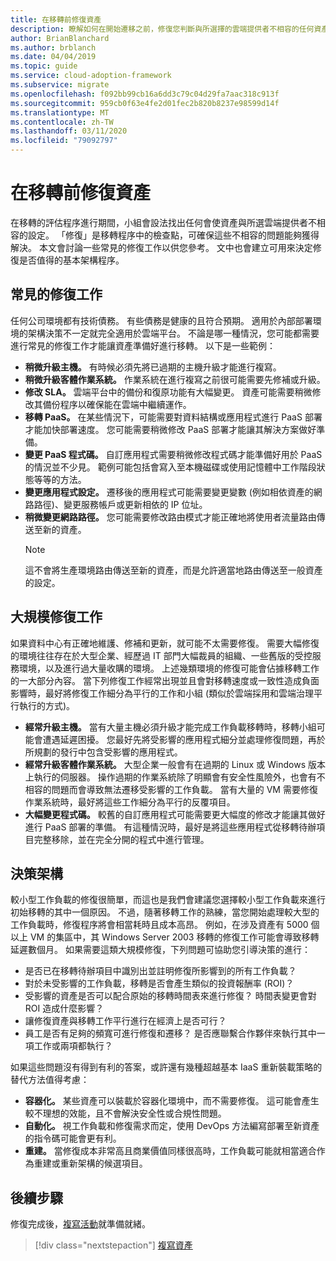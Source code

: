 ```yaml
---
title: 在移轉前修復資產
description: 瞭解如何在開始遷移之前，修復您判斷與所選擇的雲端提供者不相容的任何資產。
author: BrianBlanchard
ms.author: brblanch
ms.date: 04/04/2019
ms.topic: guide
ms.service: cloud-adoption-framework
ms.subservice: migrate
ms.openlocfilehash: f092bb99cb16a6dd3c79c04d29fa7aac318c913f
ms.sourcegitcommit: 959cb0f63e4fe2d01fec2b820b8237e98599d14f
ms.translationtype: MT
ms.contentlocale: zh-TW
ms.lasthandoff: 03/11/2020
ms.locfileid: "79092797"
---
```

# <a name="remediate-assets-prior-to-migration"></a>在移轉前修復資產

在移轉的評估程序進行期間，小組會設法找出任何會使資產與所選雲端提供者不相容的設定。 「修復」是移轉程序中的檢查點，可確保這些不相容的問題能夠獲得解決。 本文會討論一些常見的修復工作以供您參考。 文中也會建立可用來決定修復是否值得的基本架構程序。

## <a name="common-remediation-tasks"></a>常見的修復工作

任何公司環境都有技術債務。 有些債務是健康的且符合預期。 適用於內部部署環境的架構決策不一定就完全適用於雲端平台。 不論是哪一種情況，您可能都需要進行常見的修復工作才能讓資產準備好進行移轉。 以下是一些範例：

- **稍微升級主機。** 有時候必須先將已過期的主機升級才能進行複寫。
- **稍微升級客體作業系統。** 作業系統在進行複寫之前很可能需要先修補或升級。
- **修改 SLA。** 雲端平台中的備份和復原功能有大幅變更。 資產可能需要稍微修改其備份程序以確保能在雲端中繼續運作。
- **移轉 PaaS。** 在某些情況下，可能需要對資料結構或應用程式進行 PaaS 部署才能加快部署速度。 您可能需要稍微修改 PaaS 部署才能讓其解決方案做好準備。
- **變更 PaaS 程式碼。** 自訂應用程式需要稍微修改程式碼才能準備好用於 PaaS 的情況並不少見。 範例可能包括會寫入至本機磁碟或使用記憶體中工作階段狀態等等的方法。
- **變更應用程式設定。** 遷移後的應用程式可能需要變更變數 (例如相依資產的網路路徑)、變更服務帳戶或更新相依的 IP 位址。
- **稍微變更網路路徑。** 您可能需要修改路由模式才能正確地將使用者流量路由傳送至新的資產。
    > [!NOTE]
    > 這不會將生產環境路由傳送至新的資產，而是允許適當地路由傳送至一般資產的設定。

## <a name="large-scale-remediation-tasks"></a>大規模修復工作

如果資料中心有正確地維護、修補和更新，就可能不太需要修復。 需要大幅修復的環境往往存在於大型企業、經歷過 IT 部門大幅裁員的組織、一些舊版的受控服務環境，以及進行過大量收購的環境。 上述幾類環境的修復可能會佔據移轉工作的一大部分內容。 當下列修復工作經常出現並且會對移轉速度或一致性造成負面影響時，最好將修復工作細分為平行的工作和小組 (類似於雲端採用和雲端治理平行執行的方式)。

- **經常升級主機。** 當有大量主機必須升級才能完成工作負載移轉時，移轉小組可能會遭遇延遲困擾。 您最好先將受影響的應用程式細分並處理修復問題，再於所規劃的發行中包含受影響的應用程式。
- **經常升級客體作業系統。** 大型企業一般會有在過期的 Linux 或 Windows 版本上執行的伺服器。 操作過期的作業系統除了明顯會有安全性風險外，也會有不相容的問題而會導致無法遷移受影響的工作負載。 當有大量的 VM 需要修復作業系統時，最好將這些工作細分為平行的反覆項目。
- **大幅變更程式碼。** 較舊的自訂應用程式可能需要更大幅度的修改才能讓其做好進行 PaaS 部署的準備。 有這種情況時，最好是將這些應用程式從移轉待辦項目完整移除，並在完全分開的程式中進行管理。

## <a name="decision-framework"></a>決策架構

較小型工作負載的修復很簡單，而這也是我們會建議您選擇較小型工作負載來進行初始移轉的其中一個原因。 不過，隨著移轉工作的熟練，當您開始處理較大型的工作負載時，修復程序將會相當耗時且成本高昂。 例如，在涉及資產有 5000 個以上 VM 的集區中，其 Windows Server 2003 移轉的修復工作可能會導致移轉延遲數個月。 如果需要這類大規模修復，下列問題可協助您引導決策的進行：

- 是否已在移轉待辦項目中識別出並註明修復所影響到的所有工作負載？
- 對於未受影響的工作負載，移轉是否會產生類似的投資報酬率 (ROI)？
- 受影響的資產是否可以配合原始的移轉時間表來進行修復？ 時間表變更會對 ROI 造成什麼影響？
- 讓修復資產與移轉工作平行進行在經濟上是否可行？
- 員工是否有足夠的頻寬可進行修復和遷移？ 是否應聯繫合作夥伴來執行其中一項工作或兩項都執行？

如果這些問題沒有得到有利的答案，或許還有幾種超越基本 IaaS 重新裝載策略的替代方法值得考慮：

- **容器化。** 某些資產可以裝載於容器化環境中，而不需要修復。 這可能會產生較不理想的效能，且不會解決安全性或合規性問題。
- **自動化。** 視工作負載和修復需求而定，使用 DevOps 方法編寫部署至新資產的指令碼可能會更有利。
- **重建。** 當修復成本非常高且商業價值同樣很高時，工作負載可能就相當適合作為重建或重新架構的候選項目。

## <a name="next-steps"></a>後續步驟

修復完成後，[複寫活動](./replicate.md)就準備就緒。

> [!div class="nextstepaction"]
> [複寫資產](./replicate.md)
